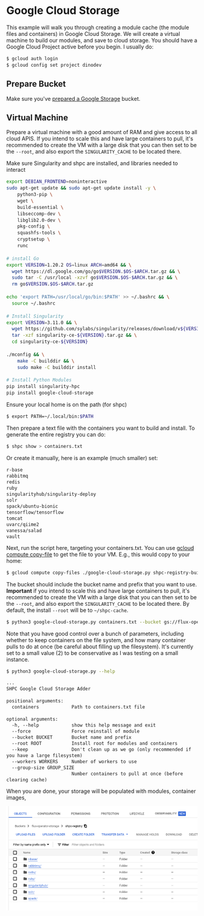 # Google Cloud Storage

This example will walk you through creating a module cache (the module files and containers)
in Google Cloud Storage. We will create a virtual machine to build our modules, and save
to cloud storage. You should have a Google Cloud Project active before you begin.
I usually do:

```bash
$ gcloud auth login
$ gcloud config set project dinodev
```

## Prepare Bucket

Make sure you've [prepared a Google Storage](https://cloud.google.com/appengine/docs/legacy/standard/python/googlecloudstorageclient/setting-up-cloud-storage) bucket.

## Virtual Machine

Prepare a virtual machine with a good amount of RAM and give access to all cloud APIS.
If you intend to scale this and have large containers to pull, it's recommended to create the VM with a large disk
that you can then set to be the `--root`, and also export the `SINGULARITY_CACHE` to be located there.

Make sure Singularity and shpc are installed, and libraries needed to interact

```bash
export DEBIAN_FRONTEND=noninteractive
sudo apt-get update && sudo apt-get update install -y \
    python3-pip \
    wget \
    build-essential \
    libseccomp-dev \
    libglib2.0-dev \
    pkg-config \
    squashfs-tools \
    cryptsetup \
    runc

# install Go
export VERSION=1.20.2 OS=linux ARCH=amd64 && \
  wget https://dl.google.com/go/go$VERSION.$OS-$ARCH.tar.gz && \
  sudo tar -C /usr/local -xzvf go$VERSION.$OS-$ARCH.tar.gz && \
  rm go$VERSION.$OS-$ARCH.tar.gz

echo 'export PATH=/usr/local/go/bin:$PATH' >> ~/.bashrc && \
  source ~/.bashrc

# Install Singularity
export VERSION=3.11.0 && \
  wget https://github.com/sylabs/singularity/releases/download/v${VERSION}/singularity-ce-${VERSION}.tar.gz && \
  tar -xzf singularity-ce-${VERSION}.tar.gz && \
  cd singularity-ce-${VERSION}

./mconfig && \
    make -C builddir && \
    sudo make -C builddir install

# Install Python Modules
pip install singularity-hpc
pip install google-cloud-storage
```

Ensure your local home is on the path (for shpc)

```bash
$ export PATH=~/.local/bin:$PATH
```

Then prepare a text file with the containers you want to build and install.
To generate the entire registry you can do:

```bash
$ shpc show > containers.txt
```

Or create it manually, here is an example (much smaller) set:

```text
r-base
rabbitmq
redis
ruby
singularityhub/singularity-deploy
solr
spack/ubuntu-bionic
tensorflow/tensorflow
tomcat
uvarc/qiime2
vanessa/salad
vault
```

Next, run the script here, targeting your containers.txt. You can use [gcloud compute copy-file](https://cloud.google.com/sdk/gcloud/reference/compute/copy-files)
to get the file to your VM. E.g., this would copy to your home:

```bash
$ gcloud compute copy-files ./google-cloud-storage.py shpc-registry-builcer:~/ --zone=us-central1-a
```

The bucket should include the bucket name and prefix that you want to use. **Important** if you intend to scale this
and have large containers to pull, it's recommended to create the VM with a large disk that you can then set to be the `--root`,
and also export the `SINGULARITY_CACHE` to be located there. By default, the install `--root` will be to `~/shpc-cache`.

```bash
$ python3 google-cloud-storage.py containers.txt --bucket gs://flux-operator-storage/shpc-registry
```

Note that you have good control over a bunch of parameters, including whether to keep containers on the file system,
and how many container pulls to do at once (be careful about filling up the filesystem). It's currently set to a small
value (2) to be conservative as I was testing on a small instance.

```bash
$ python3 google-cloud-storage.py --help
```
```console
...
SHPC Google Cloud Storage Adder

positional arguments:
  containers            Path to containers.txt file

optional arguments:
  -h, --help            show this help message and exit
  --force               Force reinstall of module
  --bucket BUCKET       Bucket name and prefix
  --root ROOT           Install root for modules and containers
  --keep                Don't clean up as we go (only recommended if you have a large filesystem)
  --workers WORKERS     Number of workers to use
  --group-size GROUP_SIZE
                        Number containers to pull at once (before clearing cache)
```

When you are done, your storage will be populated with modules, container images,

![img/storage.png](img/storage.png)
